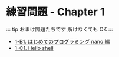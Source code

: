 # 練習問題 - Chapter 1

::: tip
おまけ問題たちです 解けなくても OK
:::

- [1-B1. はじめてのプログラミング nano 編](nano-test)
- [1-C1. Hello shell](hello-shell)
